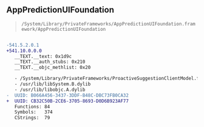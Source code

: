 ## AppPredictionUIFoundation

> `/System/Library/PrivateFrameworks/AppPredictionUIFoundation.framework/AppPredictionUIFoundation`

```diff

-541.5.2.0.1
+541.10.0.0.0
   __TEXT.__text: 0x1d9c
   __TEXT.__auth_stubs: 0x210
   __TEXT.__objc_methlist: 0x20

   - /System/Library/PrivateFrameworks/ProactiveSuggestionClientModel.framework/ProactiveSuggestionClientModel
   - /usr/lib/libSystem.B.dylib
   - /usr/lib/libobjc.A.dylib
-  UUID: B066A456-3437-3DDF-B48C-DBC73FB0CA32
+  UUID: CB32C50B-2CE6-3705-8693-D0D6B923AF77
   Functions: 84
   Symbols:   374
   CStrings:  79

```
